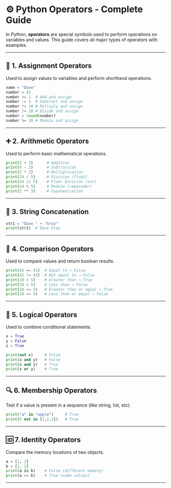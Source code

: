 # ⚙️ Python Operators - Complete Guide

In Python, **operators** are special symbols used to perform operations on variables and values. This guide covers all major types of operators with examples.

---

## 🧮 1. Assignment Operators
Used to assign values to variables and perform shorthand operations.
```python
name = "Dave"
number = 42
number += 1  # Add and assign
number -= 1  # Subtract and assign
number *= 10 # Multiply and assign
number /= 10 # Divide and assign
number = round(number)
number %= 10 # Modulo and assign
```

---

## ➕ 2. Arithmetic Operators
Used to perform basic mathematical operations.
```python
print(2 + 2)      # Addition
print(4 - 2)      # Subtraction
print(2 * 2)      # Multiplication
print(24 / 5)     # Division (float)
print(24 // 5)    # Floor Division (int)
print(24 % 5)     # Modulo (remainder)
print(2 ** 3)     # Exponentiation
```

---

## 🔗 3. String Concatenation
```python
str1 = "Dave " + "Gray"
print(str1)  # Dave Gray
```

---

## 🧾 4. Comparison Operators
Used to compare values and return boolean results.
```python
print(42 == 41)  # Equal to → False
print(42 != 42)  # Not equal to → False
print(10 > 5)    # Greater than → True
print(10 < 5)    # Less than → False
print(10 >= 5)   # Greater than or equal → True
print(10 <= 5)   # Less than or equal → False
```

---

## 🧠 5. Logical Operators
Used to combine conditional statements.
```python
x = True
y = False
z = True

print(not x)     # False
print(x and y)   # False
print(x and z)   # True
print(x or y)    # True
```

---

## 🔍 6. Membership Operators
Test if a value is present in a sequence (like string, list, etc).
```python
print("a" in "apple")     # True
print(5 not in [1,2,3])   # True
```

---

## 🆔 7. Identity Operators
Compare the memory locations of two objects.
```python
a = [1, 2]
b = [1, 2]
print(a is b)    # False (different memory)
print(a == b)    # True (same values)
```

---
